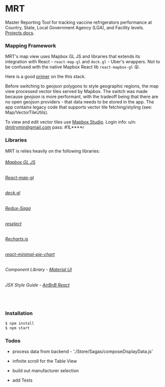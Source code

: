 # MRT
Master Reporting Tool for tracking vaccine refrigerators performance at Country, State, Local Government Agency (LGA), and Facility levels. [Projects docs][PD]. 

### Mapping Framework 

MRT's map view uses Mapbox GL JS and libraries that extends its integration with React - `react-map-gl` and `deck.gl` - Uber's wrappers. Not to be confused with the native Mapbox React lib `react-mapbox-gl` 😝.

Here is a good [primer][primer] on the this stack.

Before switching to geojson polygons to style geographic regions, the map view processed vector tiles served by Mapbox. The switch was made because geojson is more performant, with the tradeoff being that there are no open geojson providers - that data needs to be stored in the app. The app contains legacy code that supports vector tile fetching/styling (see: Map/VectorTileUtils). 

To view and edit vector tiles use [Mapbox Studio][MS]. 
Login info: 
u/n: dmitrymin@gmail.com
pass: #1L****r 

### Libraries

MRT is relies heavily on the following libraries:

###### [Mapbox GL JS][MB] 
###### [React-map-gl][RM]
###### [deck.gl][DG]
###### [Redux-Saga][RS]
###### [reselect][RS]
###### [Recharts.js][Re]
###### [react-minimal-pie-chart][PC]
###### Component Library - [Material UI][MU]
###### JSX Style Guide - [AirBnB React][JS] 

&nbsp;
### Installation

```sh
$ npm install
$ npm start
```

### Todos
 - process data from backend - './Store/Sagas/composeDisplayData.js'
- infinite scroll for the Table View
- build out manufacturer selection 
- add Tests
    
   [MB]: <https://www.mapbox.com/mapbox-gl-js/api/>
   [MU]: <https://material-ui.com>
   [JS]: <https://github.com/airbnb/javascript/tree/master/react>
   [primer]: <https://medium.com/vis-gl/deckgl-and-mapbox-better-together-47b29d6d4fb1>
   [MS]: <https://www.mapbox.com/studio/>
   [RM]: <https://github.com/uber/react-map-gl>
   [DG]: <https://github.com/uber/deck.gl>
   [PC]: <https://github.com/toomuchdesign/react-minimal-pie-chart>
   [RS]: <https://redux-saga.js.org/docs/api/>
   [Re]: <http://recharts.org/en-US/api>
   [RS]: <https://github.com/reduxjs/reselect>
   [PD]: <https://level11.atlassian.net/wiki/spaces/GG/>


